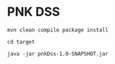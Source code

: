 # PNK DSS

    mvn clean compile package install
    
    cd target

    java -jar pnkDss-1.0-SNAPSHOT.jar